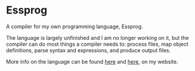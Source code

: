 # Essprog
A compiler for my own programming language, Essprog.

The language is largely unfinished and I am no longer working on it, but the compiler can do most things a compiler needs to: process files, map object definitions, parse syntax and expressions, and produce output files.

More info on the language can be found <a href="http://localhost:1313/projects/essprog/">here</a> and <a href="http://localhost:1313/projects/essprog-docs/">here</a>, on my website.

